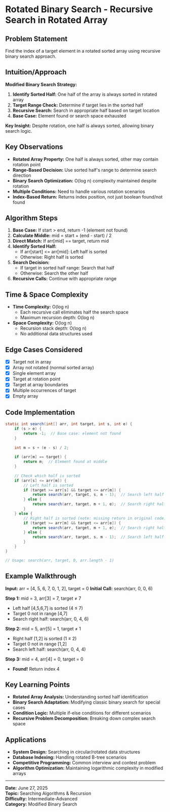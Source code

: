 # Rotated Binary Search - Recursive Search in Rotated Array

## Problem Statement
Find the index of a target element in a rotated sorted array using recursive binary search approach.

## Intuition/Approach
**Modified Binary Search Strategy:**
1. **Identify Sorted Half:** One half of the array is always sorted in rotated array
2. **Target Range Check:** Determine if target lies in the sorted half
3. **Recursive Search:** Search in appropriate half based on target location
4. **Base Case:** Element found or search space exhausted

**Key Insight:** Despite rotation, one half is always sorted, allowing binary search logic.

## Key Observations
- **Rotated Array Property:** One half is always sorted, other may contain rotation point
- **Range-Based Decision:** Use sorted half's range to determine search direction
- **Binary Search Optimization:** O(log n) complexity maintained despite rotation
- **Multiple Conditions:** Need to handle various rotation scenarios
- **Index-Based Return:** Returns index position, not just boolean found/not found

## Algorithm Steps
1. **Base Case:** If start > end, return -1 (element not found)
2. **Calculate Middle:** mid = start + (end - start) / 2
3. **Direct Match:** If arr[mid] == target, return mid
4. **Identify Sorted Half:**
   - If arr[start] <= arr[mid]: Left half is sorted
   - Otherwise: Right half is sorted
5. **Search Decision:**
   - If target in sorted half range: Search that half
   - Otherwise: Search the other half
6. **Recursive Calls:** Continue with appropriate range

## Time & Space Complexity
- **Time Complexity:** O(log n)
  - Each recursive call eliminates half the search space
  - Maximum recursion depth: O(log n)
- **Space Complexity:** O(log n)
  - Recursion stack depth: O(log n)
  - No additional data structures used

## Edge Cases Considered
- [x] Target not in array
- [x] Array not rotated (normal sorted array)
- [x] Single element array
- [x] Target at rotation point
- [x] Target at array boundaries
- [x] Multiple occurrences of target
- [x] Empty array

## Code Implementation
```java
static int search(int[] arr, int target, int s, int e) {
    if (s > e) {
        return -1;  // Base case: element not found
    }
    
    int m = s + (e - s) / 2;
    
    if (arr[m] == target) {
        return m;  // Element found at middle
    }
    
    // Check which half is sorted
    if (arr[s] <= arr[m]) {
        // Left half is sorted
        if (target >= arr[s] && target <= arr[m]) {
            return search(arr, target, s, m - 1);  // Search left half
        } else {
            return search(arr, target, m + 1, e);  // Search right half
        }
    } else {
        // Right half is sorted (note: missing return in original code)
        if (target >= arr[m] && target <= arr[e]) {
            return search(arr, target, m + 1, e);  // Search right half
        } else {
            return search(arr, target, s, m - 1);  // Search left half
        }
    }
}

// Usage: search(arr, target, 0, arr.length - 1)
```

## Example Walkthrough
**Input:** arr = [4, 5, 6, 7, 0, 1, 2], target = 0
**Initial Call:** search(arr, 0, 0, 6)

**Step 1:** mid = 3, arr[3] = 7, target ≠ 7
- Left half [4,5,6,7] is sorted (4 ≤ 7)
- Target 0 not in range [4,7]
- Search right half: search(arr, 0, 4, 6)

**Step 2:** mid = 5, arr[5] = 1, target ≠ 1  
- Right half [1,2] is sorted (1 ≤ 2)
- Target 0 not in range [1,2]
- Search left half: search(arr, 0, 4, 4)

**Step 3:** mid = 4, arr[4] = 0, target = 0
- **Found!** Return index 4

## Key Learning Points
- **Rotated Array Analysis:** Understanding sorted half identification
- **Binary Search Adaptation:** Modifying classic binary search for special cases  
- **Condition Logic:** Multiple if-else conditions for different scenarios
- **Recursive Problem Decomposition:** Breaking down complex search space

## Applications
- **System Design:** Searching in circular/rotated data structures
- **Database Indexing:** Handling rotated B-tree scenarios
- **Competitive Programming:** Common interview and contest problem
- **Algorithm Optimization:** Maintaining logarithmic complexity in modified arrays

---
**Date:** June 27, 2025  
**Topic:** Searching Algorithms & Recursion  
**Difficulty:** Intermediate-Advanced  
**Category:** Modified Binary Search 